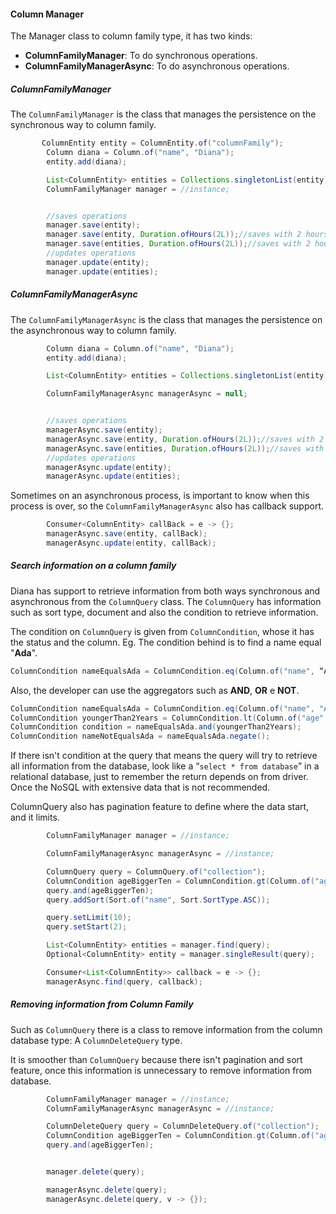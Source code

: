 #### Column Manager

The Manager class to column family type, it has two kinds:

* **ColumnFamilyManager**: To do synchronous operations.
* **ColumnFamilyManagerAsync**: To do asynchronous operations.

##### **ColumnFamilyManager**

The `ColumnFamilyManager` is the class that manages the persistence on the synchronous way to column family.


```java
       ColumnEntity entity = ColumnEntity.of("columnFamily");
        Column diana = Column.of("name", "Diana");
        entity.add(diana);

        List<ColumnEntity> entities = Collections.singletonList(entity);
        ColumnFamilyManager manager = //instance;


        //saves operations
        manager.save(entity);
        manager.save(entity, Duration.ofHours(2L));//saves with 2 hours of TTL
        manager.save(entities, Duration.ofHours(2L));//saves with 2 hours of TTL
        //updates operations
        manager.update(entity);
        manager.update(entities);
```

##### ColumnFamilyManagerAsync

The `ColumnFamilyManagerAsync` is the class that manages the persistence on the asynchronous way to column family.

```java
        Column diana = Column.of("name", "Diana");
        entity.add(diana);

        List<ColumnEntity> entities = Collections.singletonList(entity);

        ColumnFamilyManagerAsync managerAsync = null;


        //saves operations
        managerAsync.save(entity);
        managerAsync.save(entity, Duration.ofHours(2L));//saves with 2 hours of TTL
        managerAsync.save(entities, Duration.ofHours(2L));//saves with 2 hours of TTL
        //updates operations
        managerAsync.update(entity);
        managerAsync.update(entities);
```

Sometimes on an asynchronous process, is important to know when this process is over, so the `ColumnFamilyManagerAsync` also has callback support.

```java
        Consumer<ColumnEntity> callBack = e -> {};
        managerAsync.save(entity, callBack);
        managerAsync.update(entity, callBack);
```

##### Search information on a column family

##### 


Diana has support to retrieve information from both ways synchronous and asynchronous from the `ColumnQuery` class. The `ColumnQuery`  has information such as sort type, document and also the condition to retrieve information.

The condition on `ColumnQuery` is given from `ColumnCondition`, whose it has the status and the column. Eg. The condition behind is to find a name equal "**Ada**".

```java
ColumnCondition nameEqualsAda = ColumnCondition.eq(Column.of("name", “Ada”));
```

Also, the developer can use the aggregators such as **AND**, **OR** e **NOT**.


```java
ColumnCondition nameEqualsAda = ColumnCondition.eq(Column.of("name", "Ada"));
ColumnCondition youngerThan2Years = ColumnCondition.lt(Column.of("age", 2));
ColumnCondition condition = nameEqualsAda.and(youngerThan2Years);
ColumnCondition nameNotEqualsAda = nameEqualsAda.negate();
```

If there isn't condition at the query that means the query will try to retrieve all information from the database, look like a “`select * from database`” in a relational database, just to remember the return depends on from driver. Once the NoSQL with extensive data that is not recommended.

ColumnQuery also has pagination feature to define where the data start, and it limits.

```java
        ColumnFamilyManager manager = //instance;

        ColumnFamilyManagerAsync managerAsync = //instance;

        ColumnQuery query = ColumnQuery.of("collection");
        ColumnCondition ageBiggerTen = ColumnCondition.gt(Column.of("age", 10));
        query.and(ageBiggerTen);
        query.addSort(Sort.of("name", Sort.SortType.ASC));

        query.setLimit(10);
        query.setStart(2);

        List<ColumnEntity> entities = manager.find(query);
        Optional<ColumnEntity> entity = manager.singleResult(query);

        Consumer<List<ColumnEntity>> callback = e -> {};
        managerAsync.find(query, callback);
```

##### Removing information from Column Family

Such as `ColumnQuery` there is a class to remove information from the column database type: A `ColumnDeleteQuery` type.
  
It is smoother than `ColumnQuery` because there isn't pagination and sort feature, once this information is unnecessary to remove information from database.

```java
        ColumnFamilyManager manager = //instance;
        ColumnFamilyManagerAsync managerAsync = //instance;

        ColumnDeleteQuery query = ColumnDeleteQuery.of("collection");
        ColumnCondition ageBiggerTen = ColumnCondition.gt(Column.of("age", 10));
        query.and(ageBiggerTen);


        manager.delete(query);

        managerAsync.delete(query);
        managerAsync.delete(query, v -> {});
```



